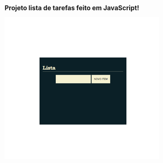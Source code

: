 ## Projeto lista de tarefas feito em JavaScript!

<img src="./assets/imgs/img.png" alt="ListaDeTarefas">
